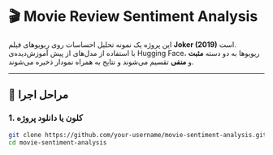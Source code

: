 # 🎬 Movie Review Sentiment Analysis

این پروژه یک نمونه تحلیل احساسات روی ریویوهای فیلم **Joker (2019)** است.  
با استفاده از مدل‌های از پیش آموزش‌دیده‌ی Hugging Face، ریویوها به دو دسته **مثبت** و **منفی** تقسیم می‌شوند و نتایج به همراه نمودار ذخیره می‌شوند.  

---

## 🚀 مراحل اجرا

### 1. کلون یا دانلود پروژه
```bash
git clone https://github.com/your-username/movie-sentiment-analysis.git
cd movie-sentiment-analysis
